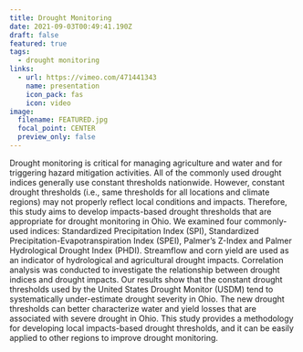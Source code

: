 ```yaml
---
title: Drought Monitoring
date: 2021-09-03T00:49:41.190Z
draft: false
featured: true
tags:
  - drought monitoring
links:
  - url: https://vimeo.com/471441343
    name: presentation
    icon_pack: fas
    icon: video
image:
  filename: FEATURED.jpg
  focal_point: CENTER
  preview_only: false
---
```

Drought monitoring is critical for managing agriculture and water and for triggering hazard mitigation activities. All of the commonly used drought indices generally use constant thresholds nationwide. However, constant drought thresholds (i.e., same thresholds for all locations and climate regions) may not properly reflect local conditions and impacts. Therefore, this study aims to develop impacts-based drought thresholds that are appropriate for drought monitoring in Ohio. We examined four commonly-used indices: Standardized Precipitation Index (SPI), Standardized Precipitation-Evapotranspiration Index (SPEI), Palmer’s Z-Index and Palmer Hydrological Drought Index (PHDI). Streamflow and corn yield are used as an indicator of hydrological and agricultural drought impacts. Correlation analysis was conducted to investigate the relationship between drought indices and drought impacts. Our results show that the constant drought thresholds used by the United States Drought Monitor (USDM) tend to systematically under-estimate drought severity in Ohio. The new drought thresholds can better characterize water and yield losses that are associated with severe drought in Ohio. This study provides a methodology for developing local impacts-based drought thresholds, and it can be easily applied to other regions to improve drought monitoring.